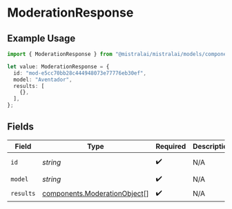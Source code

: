 # ModerationResponse

## Example Usage

```typescript
import { ModerationResponse } from "@mistralai/mistralai/models/components";

let value: ModerationResponse = {
  id: "mod-e5cc70bb28c444948073e77776eb30ef",
  model: "Aventador",
  results: [
    {},
  ],
};
```

## Fields

| Field                                                                        | Type                                                                         | Required                                                                     | Description                                                                  | Example                                                                      |
| ---------------------------------------------------------------------------- | ---------------------------------------------------------------------------- | ---------------------------------------------------------------------------- | ---------------------------------------------------------------------------- | ---------------------------------------------------------------------------- |
| `id`                                                                         | *string*                                                                     | :heavy_check_mark:                                                           | N/A                                                                          | mod-e5cc70bb28c444948073e77776eb30ef                                         |
| `model`                                                                      | *string*                                                                     | :heavy_check_mark:                                                           | N/A                                                                          |                                                                              |
| `results`                                                                    | [components.ModerationObject](../../models/components/moderationobject.md)[] | :heavy_check_mark:                                                           | N/A                                                                          |                                                                              |